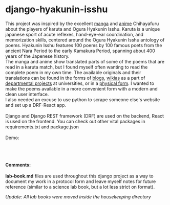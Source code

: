 # django-hyakunin-isshu


This project was inspired by the excellent [manga](https://myanimelist.net/anime/10800/Chihayafuru) and [anime](http://www.crunchyroll.com/chihayafuru) Chihayafuru about the players of karuta and Ogura Hyakunin Isshu. Karuta is a unique japanese sport of acute reflexes, hand-eye-ear coordination, and memorization skills, centered around the Ogura Hyakunin Isshu antology of poems. Hyakunin Isshu features 100 poems by 100 famous poets from the ancient Nara Period to the early Kamakura Period, spanning about 400 years of the Japenese history.
<br>
The manga and anime show translated parts of some of the poems that are read in a karuta match, but I found myself often wanting to read the complete poem in my own time. The available originals and their translations can be found in the forms of [blogs](https://100poets.wordpress.com/), [wikias](http://chihayafuru.wikia.com/wiki/Ogura_Hyakunin_Isshu) as a part of [departmental projects](http://jti.lib.virginia.edu/japanese/hyakunin/frames/hyakuframes.html) at universities, or in a [physical form](https://www.amazon.com/gp/product/0824817052/ref=as_li_ss_tl?ie=UTF8&tag=thelev8thbud-20&linkCode=as2&camp=1789&creative=390957&creativeASIN=0824817052). I wanted to make the poems available in a more convenient form with a modern and clean user interface.
<br> 
I also needed an excuse to use python to scrape someone else's website and set up a DRF-React app.
<br>
<br>
Django and Django REST framework (DRF) are used on the backend, React is used on the frontend. You can check out other vital packages in requirements.txt and package.json
<br>
<br>
Demo: 

<br>
<br>

#### Comments:
**lab-book.md** files are used throughout this django project as a way to document my work in a protocol form and leave myself notes for future reference (similar to a science lab book, but a lot less strict on format). 

_Update: All lab books were moved inside the housekeeping directory_